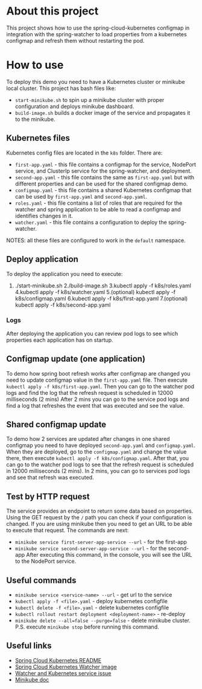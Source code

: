 # About this project
This project shows how to use the spring-cloud-kubernetes configmap in integration with the spring-watcher to load properties from a kubernetes configmap and refresh them without restarting the pod.

# How to use
To deploy this demo you need to have a Kubernetes cluster or minikube local cluster.
This project has bash files like:
- `start-minikube.sh` to spin up a minikube cluster with proper configuration and deploys minikube dashboard.
- `build-image.sh` builds a docker image of the service and propagates it to the minikube.

## Kubernetes files
Kubernetes config files are located in the `k8s` folder. There are:
- `first-app.yaml` - this file contains a configmap for the service, NodePort service, and ClusterIp service for the spring-watcher, and deployment.
- `second-app.yaml` - this file contains the same as `first-app.yaml` but with different properties and can be used for the shared configmap demo.
- `configmap.yaml` - this file contains a shared Kubernetes configmap that can be used by `first-app.yaml` and `second-app.yaml`.
- `roles.yaml` - this file contains a list of roles that are required for the watcher and spring application to be able to read a configmap and identifies changes in it.
- `watcher.yaml` - this file contains a configuration to deploy the spring-watcher.

NOTES: all these files are configured to work in the `default` namespace.

## Deploy application
To deploy the application you need to execute:
1. ./start-minikube.sh
2./build-image.sh
3.kubectl apply -f k8s/roles.yaml
4.kubectl apply -f k8s/watcher.yaml
5.(optional) kubectl apply -f  k8s/configmap.yaml
6.kubectl apply -f k8s/first-app.yaml
7.(optional) kubectl apply -f k8s/second-app.yaml

### Logs
After deploying the application you can review pod logs to see which properties each application has on startup.

## Configmap update (one application)
To demo how spring boot refresh works after configmap are changed you need to update configmap value in the `first-app.yaml` file.
Then execute `kubectl apply -f k8s/first-app.yaml`.
Then you can go to the watcher pod logs and find the log that the refresh request is scheduled in 12000 milliseconds (2 mins)
After 2 mins you can go to the service pod logs and find a log that refreshes the event that was executed and see the value.

## Shared configmap update
To demo how 2 services are updated after changes in one shared configmap you need to have deployed `second-app.yaml` and `configmap.yaml`.
When they are deployed, go to the `configmap.yaml` and change the value there, then execute `kubectl apply -f k8s/configmap.yaml`.
After that, you can go to the watcher pod logs to see that the refresh request is scheduled in 12000 milliseconds (2 mins).
In 2 mins, you can go to services pod logs and see that refresh was executed.

## Test by HTTP request
The service provides an endpoint to return some data based on properties. Using the GET request by the `/` path you can check if your configuration is changed.
If you are using minikube then you need to get an URL to be able to execute that request.
The commands are next:
- `minikube service first-server-app-service --url` - for the first-app
- `minikube service second-server-app-service --url` - for the second-app
  After executing this command, in the console, you will see the URL to the NodePort service.

## Useful commands
- `minikube service <service-name> --url` - get url to the service
- `kubectl apply -f <file>.yaml` - deploy kubernetes configfile
- `kubectl delete -f <file>.yaml` - delete kubernetes configfile
- `kubectl rollout restart deployment <deployment-name>` - re-deploy
- `minikube delete --all=false --purge=false` - delete minikube cluster. P.S. execute `minikube stop` before running this command.

## Useful links
- [Spring Cloud Kubernetes README](https://github.com/spring-cloud/spring-cloud-kubernetes/blob/main/README.adoc)
- [Spring Cloud Kubernetes Watcher image](https://hub.docker.com/r/springcloud/spring-cloud-kubernetes-configuration-watcher)
- [Watcher and Kubernetes service issue](https://github.com/spring-cloud/spring-cloud-kubernetes/issues/951)
- [Minikube doc](https://minikube.sigs.k8s.io/docs/start/)

